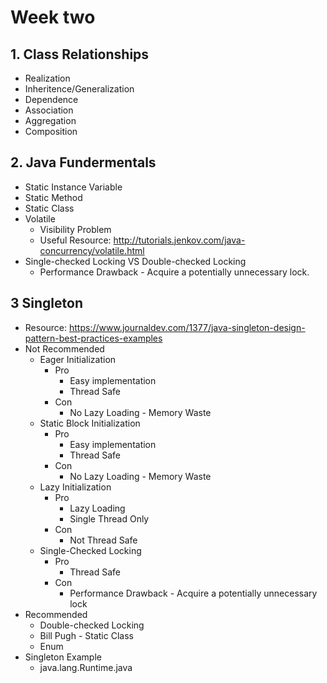 # Week two

## 1. Class Relationships

* Realization 
* Inheritence/Generalization
* Dependence
* Association
* Aggregation
* Composition

## 2. Java Fundermentals
 * Static Instance Variable
 * Static Method
 * Static Class
 * Volatile 
    * Visibility Problem
    * Useful Resource: http://tutorials.jenkov.com/java-concurrency/volatile.html
 * Single-checked Locking VS Double-checked Locking
    * Performance Drawback - Acquire a potentially unnecessary lock. 

## 3 Singleton
  * Resource: https://www.journaldev.com/1377/java-singleton-design-pattern-best-practices-examples
  * Not Recommended
    * Eager Initialization
      * Pro
        * Easy implementation
        * Thread Safe
      * Con
        * No Lazy Loading - Memory Waste
    * Static Block Initialization
      * Pro
        * Easy implementation
        * Thread Safe
      * Con
        * No Lazy Loading - Memory Waste
    * Lazy Initialization
      * Pro
        * Lazy Loading
        * Single Thread Only
      * Con
        * Not Thread Safe
    * Single-Checked Locking
      * Pro
        * Thread Safe
      * Con
        * Performance Drawback - Acquire a potentially unnecessary lock
  * Recommended
    * Double-checked Locking
    * Bill Pugh - Static Class
    * Enum
  * Singleton Example
    * java.lang.Runtime.java 
    
